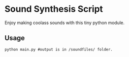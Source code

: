 # Sound Synthesis Script
Enjoy making coolass sounds with this tiny python module.

## Usage
```
python main.py #output is in /soundfiles/ folder.
```

